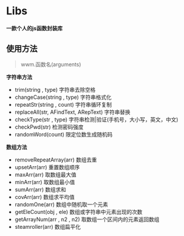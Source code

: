 # Libs
**一款个人的js函数封装库**

## 使用方法
> wwm.函数名(arguments)

**字符串方法**

* trim(string , type) 字符串去除空格
* changeCase(string , type) 字符串格式化
* repeatStr(string , count) 字符串循环复制
* replaceAll(str, AFindText, ARepText) 字符串替换
* checkType(str , type) 字符串检测|验证(手机号，大小写，英文，中文)
* checkPwd(str) 检测密码强度
* randomWord(count) 限定位数生成随机码

**数组方法**

* removeRepeatArray(arr) 数组去重
* upsetArr(arr) 重置数组顺序
* maxArr(arr) 取数组最大值
* minArr(arr) 取数组最小值
* sumArr(arr) 数组求和
* covArr(arr) 数组求平均值
* randomOne(arr) 数组中随机取一个元素
* getEleCount(obj , ele) 数组或字符串中元素出现的次数
* getArrayNum(arr , n2 , n2) 取数组一个区间内的元素返回数组
* steamroller(arr) 数组扁平化

